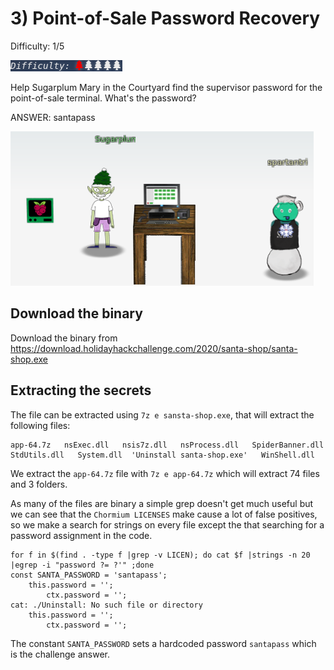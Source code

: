 # 3) Point-of-Sale Password Recovery
Difficulty: 1/5

![Difficulty](../../img/Dificulty1.png)

Help Sugarplum Mary in the Courtyard find the supervisor password for the point-of-sale terminal. What's the password?

ANSWER: santapass

![Access](3-access.png)

## Download the binary
Download the binary from https://download.holidayhackchallenge.com/2020/santa-shop/santa-shop.exe

## Extracting the secrets
The file can be extracted using `7z e sansta-shop.exe`, that will extract the following files:
```
app-64.7z   nsExec.dll   nsis7z.dll   nsProcess.dll   SpiderBanner.dll   StdUtils.dll   System.dll  'Uninstall santa-shop.exe'   WinShell.dll
```

We extract the `app-64.7z` file with `7z e app-64.7z` which will extract 74 files and 3 folders.

As many of the files are binary a simple grep doesn't get much useful but we can see that the `Chormium LICENSES` make cause a lot of false positives, so we make a search for strings on every file except the that searching for a password assignment in the code.

```
for f in $(find . -type f |grep -v LICEN); do cat $f |strings -n 20 |egrep -i "password ?= ?'" ;done
const SANTA_PASSWORD = 'santapass';
    this.password = '';
        ctx.password = '';
cat: ./Uninstall: No such file or directory
    this.password = '';
        ctx.password = '';
```
The constant `SANTA_PASSWORD` sets a hardcoded password `santapass` which is the challenge answer.